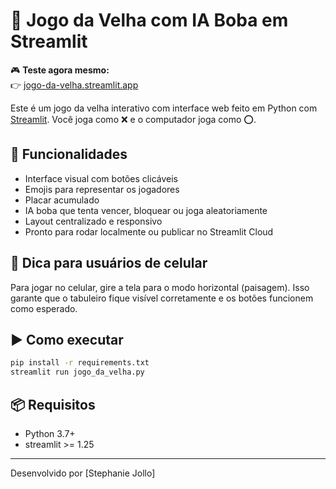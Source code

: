 # 🧠 Jogo da Velha com IA Boba em Streamlit

🎮 **Teste agora mesmo:**  
👉 [jogo-da-velha.streamlit.app](https://jogo-da-velha.streamlit.app/)

Este é um jogo da velha interativo com interface web feito em Python com [Streamlit](https://streamlit.io). Você joga como ❌ e o computador joga como ⭕.

## 🚀 Funcionalidades

- Interface visual com botões clicáveis
- Emojis para representar os jogadores
- Placar acumulado
- IA boba que tenta vencer, bloquear ou joga aleatoriamente
- Layout centralizado e responsivo
- Pronto para rodar localmente ou publicar no Streamlit Cloud

## 📱 Dica para usuários de celular
Para jogar no celular, gire a tela para o modo horizontal (paisagem).
Isso garante que o tabuleiro fique visível corretamente e os botões funcionem como esperado.

## ▶️ Como executar

```bash
pip install -r requirements.txt
streamlit run jogo_da_velha.py
```

## 📦 Requisitos

- Python 3.7+
- streamlit >= 1.25

---

Desenvolvido por [Stephanie Jollo]
